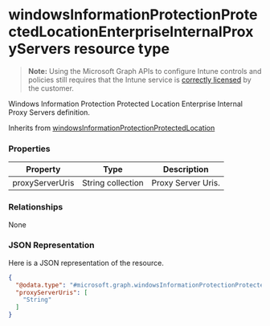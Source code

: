 ﻿# windowsInformationProtectionProtectedLocationEnterpriseInternalProxyServers resource type

> **Note:** Using the Microsoft Graph APIs to configure Intune controls and policies still requires that the Intune service is [correctly licensed](https://go.microsoft.com/fwlink/?linkid=839381) by the customer.

Windows Information Protection Protected Location Enterprise Internal Proxy Servers definition.

Inherits from [windowsInformationProtectionProtectedLocation](../resources/intune_deviceconfig_windowsinformationprotectionprotectedlocation.md)

### Properties
|Property|Type|Description|
|---|---|---|
|proxyServerUris|String collection|Proxy Server Uris.|

### Relationships
None
### JSON Representation
Here is a JSON representation of the resource.
<!-- {
  "blockType": "resource",
  "keyProperty": "id",
  "@odata.type": "microsoft.graph.windowsInformationProtectionProtectedLocationEnterpriseInternalProxyServers"
}
-->
```json
{
  "@odata.type": "#microsoft.graph.windowsInformationProtectionProtectedLocationEnterpriseInternalProxyServers",
  "proxyServerUris": [
    "String"
  ]
}
```



